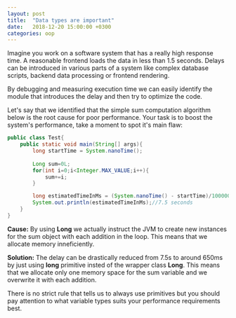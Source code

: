 ```yaml
---
layout: post
title:  "Data types are important"
date:   2018-12-20 15:00:00 +0300
categories: oop
---
```



Imagine you work on a software system that has a really high response time.
A reasonable frontend loads the data in less than 1.5 seconds. 
Delays can be introduced in various parts of a system like complex database scripts, backend data processing or frontend rendering. 

By debugging and measuring execution time we can easily identify the module that introduces the delay and then try to optimize the code.

Let's say that we identified that the simple sum computation algorithm below is the root cause for poor performance. 
Your task is to boost the system's performance, take a moment to spot it's main flaw:

```java
public class Test{
    public static void main(String[] args){
        long startTime = System.nanoTime();    
        
        Long sum=0L;
        for(int i=0;i<Integer.MAX_VALUE;i++){
            sum+=i;
        }  

        long estimatedTimeInMs = (System.nanoTime() - startTime)/1000000;
        System.out.println(estimatedTimeInMs);//7.5 seconds
    }
}
```

__Cause:__ By using __Long__ we actually instruct the JVM to create new instances for the sum object with each addition in the loop. This means that we allocate memory inneficiently.

__Solution:__ The delay can be drastically reduced from 7.5s to around 650ms by just using __long__ primitive insted of the wrapper class __Long__. This means that we allocate only one memory space for the sum variable and we overwrite it with each addition.

There is no strict rule that tells us to always use primitives but you should pay attention to what variable types suits your performance requirements best.

